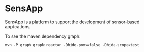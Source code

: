 # SensApp

SensApp is a platform to support the development of sensor-based applications. 


To see the maven dependency graph:

    mvn -P graph graph:reactor -Dhide-poms=false -Dhide-scope=test
